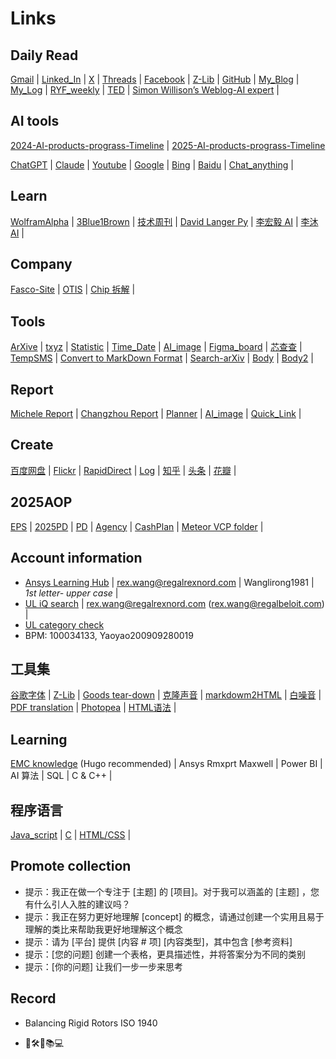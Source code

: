 # Links


## Daily Read 

 [Gmail](https://mail.google.com/mail/u/0/?tab=rm&ogbl#inbox) | 
 [Linked_In](https://www.linkedin.com/feed/) |
 [X](https://www.x.com/) |
 [Threads](https://www.threads.net/?__coig_challenged=1) |
 [Facebook](https://www.facebook.com/) |
 [Z-Lib](https://zh.z-lib.gs/) |
 [GitHub](https://github.com/ruanyf/weekly) |
 [My_Blog](https://github.com/RexWang1981/rexwang1981.github.io/tree/main) |
 [My_Log](https://github.com/RexWang1981/log?tab=readme-ov-file) |
 [RYF_weekly](https://github.com/ruanyf/weekly) |
 [TED](https://www.youtube.com/@TED) |
 [Simon Willison’s Weblog-AI expert](https://simonwillison.net/) |

## AI tools

 [2024-AI-products-prograss-Timeline](https://huggingface.co/spaces/reach-vb/2024-ai-timeline) |
 [2025-AI-products-prograss-Timeline](https://huggingface.co/spaces/reach-vb/2025-ai-timeline)

[ChatGPT](https://chatgpt.com/?hints=search) |
[Claude](https://claude.ai/new) |
[Youtube](https://www.youtube.com) |
[Google](https://www.google.com) |
[Bing](https://www.bing.com) |
[Baidu](https://www.baidu.com) |
[Chat_anything](https://www.chatanything.ai/) |

## Learn

[WolframAlpha](https://www.wolframalpha.com/) | 
[3Blue1Brown](https://www.youtube.com/watch?v=eMlx5fFNoYc) |
[技术周刊](https://github.com/Geekhyt/weekly) |
[David Langer Py](https://www.youtube.com/@DaveOnData) |
[李宏毅 AI](https://www.youtube.com/@HungyiLeeNTU) |
[李沐 AI](https://www.youtube.com/@mu_li) |

## Company

[Fasco-Site](https://cassengweb.regalrexnord.com/nebula/Default.aspx) |
[OTIS](https://ssoapps.regalrexnord.com/drawingsearchcomponent/) |
[Chip 拆解](https://www.youtube.com/@EvilmonkeyzDesignz/featured) |

## Tools

 [ArXive](https://arxiv.org/) |
 [txyz](https://app.txyz.ai/) |
 [Statistic](https://datatab.net/statistics-calculator/descriptive-statistics) |
 [Time_Date](https://www.timeanddate.com/worldclock/converter.html?iso=20241203T140000&p1=4765&p2=237) |
 [AI_image](https://www.bing.com/images/create?toWww=1&redig=F8B91A54BDCB4E0ABC95A4F077B993A8) |
 [Figma_board](https://www.figma.com/files/team/1436010851375635126/recents-and-sharing?fuid=1436010849431191830) |
 [芯查查](https://www.xcc.com/) |
 [TempSMS](https://7sim.pro/) |
 [Convert to MarkDown Format](https://markitdown.pro/) |
 [Search-arXiv](https://searchthearxiv.com/) |
 [Body](https://www.facebook.com/sciepro/reels/) |
 [Body2](https://www.facebook.com/SmartDoctorAlt/reels/) |

## Report

 [Michele Report](https://regalrexnord.sharepoint.com/:x:/r/sites/GTCC-AirMovingTeam/Shared%20Documents/General/05%20Projects%20Management/JX-ENG-Key_Project.xlsx?d=w2108e0ed962a49daa5451bc0c2abaa88&csf=1&web=1&e=UTfM2k) |
 [Changzhou Report](https://regalrexnord.sharepoint.com/:x:/r/sites/ChangzhouMotorEngineering/Shared%20Documents/Weekly%20update/2024%20Q4%20motor%20engineering%20KPI.xlsx?d=w1b9b36dcbcdd461798e6ece404c32a18&csf=1&web=1&e=6pCMkm) |
 [Planner](https://planner.cloud.microsoft/webui/plan/SDxt7TkqJUGS7nHeFKoQdmQADH0w/view/board?tid=c9e8e454-ead6-40c6-bc93-5b83567d5e1a) |
 [AI_image](https://bylo.ai/) |
 [Quick_Link](https://myapps.microsoft.com/) |


## Create

 [百度网盘](https://pan.baidu.com/disk/main?from=1026962h&_at_=1732246673366#/index?category=all) |
 [Flickr](https://www.flickr.com/) |
 [RapidDirect](https://www.youtube.com/@RAPIDDIRECT/featured) |
 [Log](https://www.yuque.com/rexwang-cyzne/dp5v3e) |
 [知乎](https://www.zhihu.com/people/rexwang1981/posts) |
 [头条](https://www.toutiao.com/?&source=m_redirect) |
 [花瓣](https://huaban.com/discovery) |

## 2025AOP

 [EPS](https://auth.regalbeloit.com/app/workday/exkk06083aCcU6Kqw2p7/sso/saml) |
 [2025PD](https://regalrexnord.sharepoint.com/sites/MorrillJiaxing/Shared%20Documents/Forms/AllItems.aspx?id=%2Fsites%2FMorrillJiaxing%2FShared%20Documents%2F04%2E4%20HR%2F2025%E5%B9%B4PD&viewid=3cb4da6d%2D0ef6%2D4589%2Dbfb4%2D35133f2fffc9) |
 [PD](https://regalrexnord.sharepoint.com/:x:/r/sites/MorrillJiaxing/Shared%20Documents/04.4%20HR/2025%E5%B9%B4PD/2025%20Policy%20Deployment%20%20(%E5%B7%A5%E5%8E%82%E7%BA%A7).xlsx?d=w052006ea818d4e6b933a8dacbfaff2d4&csf=1&web=1&e=vWy1Jp) |
 [Agency](https://regalrexnord.sharepoint.com/sites/PESEMEAENGINEERING/_layouts/15/viewlsts.aspx?view=14) |
 [CashPlan](https://regalrexnord.sharepoint.com/sites/MorrillJiaxing/Shared%20Documents/Forms/AllItems.aspx?id=%2Fsites%2FMorrillJiaxing%2FShared%20Documents%2F09%2EAll%2FWeekly%20Cash%20Plan&viewid=3cb4da6d%2D0ef6%2D4589%2Dbfb4%2D35133f2fffc9) |
<a href="\\172.17.248.46\common\All\报价物料库-Hugo+Meteor+Ema+Carlos+Nathan+Steve+Rex\VCP 项目-2025">Meteor VCP folder</a> |

## Account information

* [Ansys Learning Hub](https://www.ansys.com/services/ansys-learning-hub)  |  <rex.wang@regalrexnord.com> |  Wanglirong1981 | _1st letter- upper case_ |
* [UL iQ search](https://iq2.ulprospector.com/profile?pt=confirmation&redirect-to=http%3A%2F%2Fiq2.ulprospector.com%2F) | <rex.wang@regalrexnord.com> (<rex.wang@regalbeloit.com>) |
* [UL category check](https://iq.ulprospector.com/en/)
* BPM: 100034133, Yaoyao200909280019

## 工具集

 [谷歌字体](https://fonts.google.com/specimen/Open+Sans) |
 [Z-Lib](https://zh.z-lib.gs/) |
 [Goods tear-down](https://zh.ifixit.com/Guide/iPhone+13+Pro+%E6%8B%86%E8%A7%A3/144928) |
 [克隆声音](https://voicv.com/zh) |
 [markdowm2HTML](https://md2html.com/) |
 [白噪音](https://soundbox.fun/sounds/waves29-birds47/) |
 [PDF translation](https://huggingface.co/spaces/reycn/PDFMathTranslate-Docker) |
 [Photopea](https://www.photopea.com/) |
 [HTML语法](/Tools/HTML.md) |

## Learning

 [EMC knowledge](https://statics.teams.cdn.office.net/evergreen-assets/safelinks/1/atp-safelinks.html) (Hugo recommended) |
 Ansys Rmxprt Maxwell |
 Power BI |
 AI 算法 |
 SQL |
 C & C++ |

## 程序语言

 [Java_script](https://www.youtube.com/watch?v=EerdGm-ehJQ&t=15284s) |
 [C](https://www.youtube.com/watch?v=87SH2Cn0s9A&t=3s) |
 [HTML/CSS](https://www.youtube.com/watch?v=G3e-cpL7ofc) |

## Promote collection

* 提示：我正在做一个专注于 [主题] 的 [项目]。对于我可以涵盖的 [主题] ，您有什么引人入胜的建议吗？
* 提示：我正在努力更好地理解 [concept] 的概念，请通过创建一个实用且易于理解的类比来帮助我更好地理解这个概念
* 提示：请为 [平台] 提供 [内容 # 项] [内容类型]，其中包含 [参考资料]
* 提示：[您的问题] 创建一个表格，更具描述性，并将答案分为不同的类别
* 提示：[你的问题] 让我们一步一步来思考

## Record

* Balancing Rigid Rotors ISO 1940

* 🚩🛠️📝📚💻
